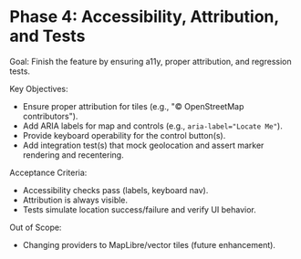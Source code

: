 # Phase 4: Accessibility, Attribution, and Tests

Goal: Finish the feature by ensuring a11y, proper attribution, and regression tests.

Key Objectives:
- Ensure proper attribution for tiles (e.g., "© OpenStreetMap contributors").
- Add ARIA labels for map and controls (e.g., `aria-label="Locate Me"`).
- Provide keyboard operability for the control button(s).
- Add integration test(s) that mock geolocation and assert marker rendering and recentering.

Acceptance Criteria:
- Accessibility checks pass (labels, keyboard nav).
- Attribution is always visible.
- Tests simulate location success/failure and verify UI behavior.

Out of Scope:
- Changing providers to MapLibre/vector tiles (future enhancement).
